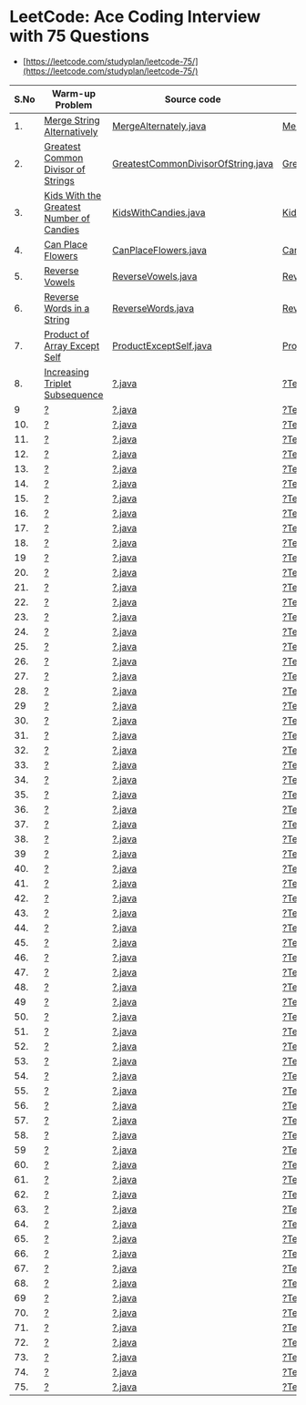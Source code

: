 # LeetCode: Ace Coding Interview  with 75 Questions
- [https://leetcode.com/studyplan/leetcode-75/](https://leetcode.com/studyplan/leetcode-75/)


| S.No | Warm-up Problem | Source code | Test Cases  | Video | 
| ------------- |------------- |-------------|-------------| -----:|
| 1. | [Merge String Alternatively](https://leetcode.com/problems/merge-strings-alternately/?envType=study-plan-v2&envId=leetcode-75) | [MergeAlternately.java](https://github.com/krishnamanchikalapudi/CodingChallenge.java/blob/develop/src/main/java/solutions/leetcode/interview/top75q/MergeAlternately.java) | [MergeAlternatelyTests.java](https://github.com/krishnamanchikalapudi/CodingChallenge.java/blob/develop/src/test/java/solutions/leetcode/interview/top75q/unit/MergeAlternatelyTests.java)  |  [videos](https://youtube.com/@DayOneDev)  | 
| 2. | [Greatest Common Divisor of Strings](https://leetcode.com/problems/greatest-common-divisor-of-strings/?envType=study-plan-v2&envId=leetcode-75) | [GreatestCommonDivisorOfString.java](https://github.com/krishnamanchikalapudi/CodingChallenge.java/blob/develop/src/main/java/solutions/leetcode/interview/top75q/GreatestCommonDivisorOfString.java) | [GreatestCommonDivisorOfStringTests.java](https://github.com/krishnamanchikalapudi/CodingChallenge.java/blob/develop/src/test/java/solutions/leetcode/interview/top75q/unit/GreatestCommonDivisorOfStringTests.java)  |  [videos](https://youtube.com/@DayOneDev)  | 
| 3. | [Kids With the Greatest Number of Candies](https://leetcode.com/problems/kids-with-the-greatest-number-of-candies/?envType=study-plan-v2&envId=leetcode-75) | [KidsWithCandies.java](https://github.com/krishnamanchikalapudi/CodingChallenge.java/blob/develop/src/main/java/solutions/leetcode/interview/top75q/KidsWithCandies.java) | [KidsWithCandiesTests.java](https://github.com/krishnamanchikalapudi/CodingChallenge.java/blob/develop/src/test/java/solutions/leetcode/interview/top75q/unit/KidsWithCandiesTests.java)  |  [videos](https://youtube.com/@DayOneDev)  | 
| 4. | [Can Place Flowers](https://leetcode.com/problems/can-place-flowers/description/?envType=study-plan-v2&envId=leetcode-75) | [CanPlaceFlowers.java](https://github.com/krishnamanchikalapudi/CodingChallenge.java/blob/develop/src/main/java/solutions/leetcode/interview/top75q/CanPlaceFlowers.java) | [CanPlaceFlowersTests.java](https://github.com/krishnamanchikalapudi/CodingChallenge.java/blob/develop/src/test/java/solutions/leetcode/interview/top75q/unit/CanPlaceFlowersTests.java)  |  [videos](https://youtube.com/@DayOneDev)  | 
| 5. | [Reverse Vowels](https://leetcode.com/problems/reverse-vowels-of-a-string/?envType=study-plan-v2&envId=leetcode-75) | [ReverseVowels.java](https://github.com/krishnamanchikalapudi/CodingChallenge.java/blob/develop/src/main/java/solutions/leetcode/interview/top75q/ReverseVowels.java) | [ReverseVowelsTests.java](https://github.com/krishnamanchikalapudi/CodingChallenge.java/blob/develop/src/test/java/solutions/leetcode/interview/top75q/unit/ReverseVowelsTests.java)  |  [videos](https://youtube.com/@DayOneDev)  | 
| 6. | [Reverse Words in a String](https://leetcode.com/problems/reverse-words-in-a-string/description/?envType=study-plan-v2&envId=leetcode-75) | [ReverseWords.java](https://github.com/krishnamanchikalapudi/CodingChallenge.java/blob/develop/src/main/java/solutions/leetcode/interview/top75q/ReverseWords.java) | [ReverseWordsTests.java](https://github.com/krishnamanchikalapudi/CodingChallenge.java/blob/develop/src/test/java/solutions/leetcode/interview/top75q/unit/ReverseWordsTests.java)  |  [videos](https://youtube.com/@DayOneDev)  | 
| 7. | [Product of Array Except Self](https://leetcode.com/problems/product-of-array-except-self/description/?envType=study-plan-v2&envId=leetcode-75) | [ProductExceptSelf.java](https://github.com/krishnamanchikalapudi/CodingChallenge.java/blob/develop/src/main/java/solutions/leetcode/interview/top75q/ProductExceptSelf.java) | [ProductExceptSelfTests.java](https://github.com/krishnamanchikalapudi/CodingChallenge.java/blob/develop/src/test/java/solutions/leetcode/interview/top75q/unit/ProductExceptSelfTests.java)  |  [videos](https://youtube.com/@DayOneDev)  | 
| 8. | [Increasing Triplet Subsequence](https://leetcode.com/problems/increasing-triplet-subsequence/description/?envType=study-plan-v2&envId=leetcode-75) | [?.java](https://github.com/krishnamanchikalapudi/CodingChallenge.java/blob/develop/src/main/java/solutions/leetcode/interview/top75q/?.java) | [?Tests.java](https://github.com/krishnamanchikalapudi/CodingChallenge.java/blob/develop/src/test/java/solutions/leetcode/interview/top75q/unit/?Tests.java)  |  [videos](https://youtube.com/@DayOneDev)  | 
| 9 | [?](https://leetcode.com/problems/?/) | [?.java](https://github.com/krishnamanchikalapudi/CodingChallenge.java/blob/develop/src/main/java/solutions/leetcode/interview/top75q/?.java) | [?Tests.java](https://github.com/krishnamanchikalapudi/CodingChallenge.java/blob/develop/src/test/java/solutions/leetcode/interview/top75q/unit/?Tests.java)  |  [videos](https://youtube.com/@DayOneDev)  | 
| 10. | [?](https://leetcode.com/problems/?/) | [?.java](https://github.com/krishnamanchikalapudi/CodingChallenge.java/blob/develop/src/main/java/solutions/leetcode/interview/top75q/?.java) | [?Tests.java](https://github.com/krishnamanchikalapudi/CodingChallenge.java/blob/develop/src/test/java/solutions/leetcode/interview/top75q/unit/?Tests.java)  |  [videos](https://youtube.com/@DayOneDev)  | 
| 11. | [?](https://leetcode.com/problems/?/) | [?.java](https://github.com/krishnamanchikalapudi/CodingChallenge.java/blob/develop/src/main/java/solutions/leetcode/interview/top75q/?.java) | [?Tests.java](https://github.com/krishnamanchikalapudi/CodingChallenge.java/blob/develop/src/test/java/solutions/leetcode/interview/top75q/unit/?Tests.java)  |  [videos](https://youtube.com/@DayOneDev)  | 
| 12. | [?](https://leetcode.com/problems/?/) | [?.java](https://github.com/krishnamanchikalapudi/CodingChallenge.java/blob/develop/src/main/java/solutions/leetcode/interview/top75q/?.java) | [?Tests.java](https://github.com/krishnamanchikalapudi/CodingChallenge.java/blob/develop/src/test/java/solutions/leetcode/interview/top75q/unit/?Tests.java)  |  [videos](https://youtube.com/@DayOneDev)  | 
| 13. | [?](https://leetcode.com/problems/?/) | [?.java](https://github.com/krishnamanchikalapudi/CodingChallenge.java/blob/develop/src/main/java/solutions/leetcode/interview/top75q/?.java) | [?Tests.java](https://github.com/krishnamanchikalapudi/CodingChallenge.java/blob/develop/src/test/java/solutions/leetcode/interview/top75q/unit/?Tests.java)  |  [videos](https://youtube.com/@DayOneDev)  | 
| 14. | [?](https://leetcode.com/problems/?/) | [?.java](https://github.com/krishnamanchikalapudi/CodingChallenge.java/blob/develop/src/main/java/solutions/leetcode/interview/top75q/?.java) | [?Tests.java](https://github.com/krishnamanchikalapudi/CodingChallenge.java/blob/develop/src/test/java/solutions/leetcode/interview/top75q/unit/?Tests.java)  |  [videos](https://youtube.com/@DayOneDev)  | 
| 15. | [?](https://leetcode.com/problems/?/) | [?.java](https://github.com/krishnamanchikalapudi/CodingChallenge.java/blob/develop/src/main/java/solutions/leetcode/interview/top75q/?.java) | [?Tests.java](https://github.com/krishnamanchikalapudi/CodingChallenge.java/blob/develop/src/test/java/solutions/leetcode/interview/top75q/unit/?Tests.java)  |  [videos](https://youtube.com/@DayOneDev)  | 
| 16. | [?](https://leetcode.com/problems/?/) | [?.java](https://github.com/krishnamanchikalapudi/CodingChallenge.java/blob/develop/src/main/java/solutions/leetcode/interview/top75q/?.java) | [?Tests.java](https://github.com/krishnamanchikalapudi/CodingChallenge.java/blob/develop/src/test/java/solutions/leetcode/interview/top75q/unit/?Tests.java)  |  [videos](https://youtube.com/@DayOneDev)  | 
| 17. | [?](https://leetcode.com/problems/?/) | [?.java](https://github.com/krishnamanchikalapudi/CodingChallenge.java/blob/develop/src/main/java/solutions/leetcode/interview/top75q/?.java) | [?Tests.java](https://github.com/krishnamanchikalapudi/CodingChallenge.java/blob/develop/src/test/java/solutions/leetcode/interview/top75q/unit/?Tests.java)  |  [videos](https://youtube.com/@DayOneDev)  | 
| 18. | [?](https://leetcode.com/problems/?/) | [?.java](https://github.com/krishnamanchikalapudi/CodingChallenge.java/blob/develop/src/main/java/solutions/leetcode/interview/top75q/?.java) | [?Tests.java](https://github.com/krishnamanchikalapudi/CodingChallenge.java/blob/develop/src/test/java/solutions/leetcode/interview/top75q/unit/?Tests.java)  |  [videos](https://youtube.com/@DayOneDev)  | 
| 19 | [?](https://leetcode.com/problems/?/) | [?.java](https://github.com/krishnamanchikalapudi/CodingChallenge.java/blob/develop/src/main/java/solutions/leetcode/interview/top75q/?.java) | [?Tests.java](https://github.com/krishnamanchikalapudi/CodingChallenge.java/blob/develop/src/test/java/solutions/leetcode/interview/top75q/unit/?Tests.java)  |  [videos](https://youtube.com/@DayOneDev)  | 
| 20. | [?](https://leetcode.com/problems/?/) | [?.java](https://github.com/krishnamanchikalapudi/CodingChallenge.java/blob/develop/src/main/java/solutions/leetcode/interview/top75q/?.java) | [?Tests.java](https://github.com/krishnamanchikalapudi/CodingChallenge.java/blob/develop/src/test/java/solutions/leetcode/interview/top75q/unit/?Tests.java)  |  [videos](https://youtube.com/@DayOneDev)  | 
| 21. | [?](https://leetcode.com/problems/?/) | [?.java](https://github.com/krishnamanchikalapudi/CodingChallenge.java/blob/develop/src/main/java/solutions/leetcode/interview/top75q/?.java) | [?Tests.java](https://github.com/krishnamanchikalapudi/CodingChallenge.java/blob/develop/src/test/java/solutions/leetcode/interview/top75q/unit/?Tests.java)  |  [videos](https://youtube.com/@DayOneDev)  | 
| 22. | [?](https://leetcode.com/problems/?/) | [?.java](https://github.com/krishnamanchikalapudi/CodingChallenge.java/blob/develop/src/main/java/solutions/leetcode/interview/top75q/?.java) | [?Tests.java](https://github.com/krishnamanchikalapudi/CodingChallenge.java/blob/develop/src/test/java/solutions/leetcode/interview/top75q/unit/?Tests.java)  |  [videos](https://youtube.com/@DayOneDev)  | 
| 23. | [?](https://leetcode.com/problems/?/) | [?.java](https://github.com/krishnamanchikalapudi/CodingChallenge.java/blob/develop/src/main/java/solutions/leetcode/interview/top75q/?.java) | [?Tests.java](https://github.com/krishnamanchikalapudi/CodingChallenge.java/blob/develop/src/test/java/solutions/leetcode/interview/top75q/unit/?Tests.java)  |  [videos](https://youtube.com/@DayOneDev)  | 
| 24. | [?](https://leetcode.com/problems/?/) | [?.java](https://github.com/krishnamanchikalapudi/CodingChallenge.java/blob/develop/src/main/java/solutions/leetcode/interview/top75q/?.java) | [?Tests.java](https://github.com/krishnamanchikalapudi/CodingChallenge.java/blob/develop/src/test/java/solutions/leetcode/interview/top75q/unit/?Tests.java)  |  [videos](https://youtube.com/@DayOneDev)  | 
| 25. | [?](https://leetcode.com/problems/?/) | [?.java](https://github.com/krishnamanchikalapudi/CodingChallenge.java/blob/develop/src/main/java/solutions/leetcode/interview/top75q/?.java) | [?Tests.java](https://github.com/krishnamanchikalapudi/CodingChallenge.java/blob/develop/src/test/java/solutions/leetcode/interview/top75q/unit/?Tests.java)  |  [videos](https://youtube.com/@DayOneDev)  | 
| 26. | [?](https://leetcode.com/problems/?/) | [?.java](https://github.com/krishnamanchikalapudi/CodingChallenge.java/blob/develop/src/main/java/solutions/leetcode/interview/top75q/?.java) | [?Tests.java](https://github.com/krishnamanchikalapudi/CodingChallenge.java/blob/develop/src/test/java/solutions/leetcode/interview/top75q/unit/?Tests.java)  |  [videos](https://youtube.com/@DayOneDev)  | 
| 27. | [?](https://leetcode.com/problems/?/) | [?.java](https://github.com/krishnamanchikalapudi/CodingChallenge.java/blob/develop/src/main/java/solutions/leetcode/interview/top75q/?.java) | [?Tests.java](https://github.com/krishnamanchikalapudi/CodingChallenge.java/blob/develop/src/test/java/solutions/leetcode/interview/top75q/unit/?Tests.java)  |  [videos](https://youtube.com/@DayOneDev)  | 
| 28. | [?](https://leetcode.com/problems/?/) | [?.java](https://github.com/krishnamanchikalapudi/CodingChallenge.java/blob/develop/src/main/java/solutions/leetcode/interview/top75q/?.java) | [?Tests.java](https://github.com/krishnamanchikalapudi/CodingChallenge.java/blob/develop/src/test/java/solutions/leetcode/interview/top75q/unit/?Tests.java)  |  [videos](https://youtube.com/@DayOneDev)  | 
| 29 | [?](https://leetcode.com/problems/?/) | [?.java](https://github.com/krishnamanchikalapudi/CodingChallenge.java/blob/develop/src/main/java/solutions/leetcode/interview/top75q/?.java) | [?Tests.java](https://github.com/krishnamanchikalapudi/CodingChallenge.java/blob/develop/src/test/java/solutions/leetcode/interview/top75q/unit/?Tests.java)  |  [videos](https://youtube.com/@DayOneDev)  | 
| 30. | [?](https://leetcode.com/problems/?/) | [?.java](https://github.com/krishnamanchikalapudi/CodingChallenge.java/blob/develop/src/main/java/solutions/leetcode/interview/top75q/?.java) | [?Tests.java](https://github.com/krishnamanchikalapudi/CodingChallenge.java/blob/develop/src/test/java/solutions/leetcode/interview/top75q/unit/?Tests.java)  |  [videos](https://youtube.com/@DayOneDev)  | 
| 31. | [?](https://leetcode.com/problems/?/) | [?.java](https://github.com/krishnamanchikalapudi/CodingChallenge.java/blob/develop/src/main/java/solutions/leetcode/interview/top75q/?.java) | [?Tests.java](https://github.com/krishnamanchikalapudi/CodingChallenge.java/blob/develop/src/test/java/solutions/leetcode/interview/top75q/unit/?Tests.java)  |  [videos](https://youtube.com/@DayOneDev)  | 
| 32. | [?](https://leetcode.com/problems/?/) | [?.java](https://github.com/krishnamanchikalapudi/CodingChallenge.java/blob/develop/src/main/java/solutions/leetcode/interview/top75q/?.java) | [?Tests.java](https://github.com/krishnamanchikalapudi/CodingChallenge.java/blob/develop/src/test/java/solutions/leetcode/interview/top75q/unit/?Tests.java)  |  [videos](https://youtube.com/@DayOneDev)  | 
| 33. | [?](https://leetcode.com/problems/?/) | [?.java](https://github.com/krishnamanchikalapudi/CodingChallenge.java/blob/develop/src/main/java/solutions/leetcode/interview/top75q/?.java) | [?Tests.java](https://github.com/krishnamanchikalapudi/CodingChallenge.java/blob/develop/src/test/java/solutions/leetcode/interview/top75q/unit/?Tests.java)  |  [videos](https://youtube.com/@DayOneDev)  | 
| 34. | [?](https://leetcode.com/problems/?/) | [?.java](https://github.com/krishnamanchikalapudi/CodingChallenge.java/blob/develop/src/main/java/solutions/leetcode/interview/top75q/?.java) | [?Tests.java](https://github.com/krishnamanchikalapudi/CodingChallenge.java/blob/develop/src/test/java/solutions/leetcode/interview/top75q/unit/?Tests.java)  |  [videos](https://youtube.com/@DayOneDev)  | 
| 35. | [?](https://leetcode.com/problems/?/) | [?.java](https://github.com/krishnamanchikalapudi/CodingChallenge.java/blob/develop/src/main/java/solutions/leetcode/interview/top75q/?.java) | [?Tests.java](https://github.com/krishnamanchikalapudi/CodingChallenge.java/blob/develop/src/test/java/solutions/leetcode/interview/top75q/unit/?Tests.java)  |  [videos](https://youtube.com/@DayOneDev)  | 
| 36. | [?](https://leetcode.com/problems/?/) | [?.java](https://github.com/krishnamanchikalapudi/CodingChallenge.java/blob/develop/src/main/java/solutions/leetcode/interview/top75q/?.java) | [?Tests.java](https://github.com/krishnamanchikalapudi/CodingChallenge.java/blob/develop/src/test/java/solutions/leetcode/interview/top75q/unit/?Tests.java)  |  [videos](https://youtube.com/@DayOneDev)  | 
| 37. | [?](https://leetcode.com/problems/?/) | [?.java](https://github.com/krishnamanchikalapudi/CodingChallenge.java/blob/develop/src/main/java/solutions/leetcode/interview/top75q/?.java) | [?Tests.java](https://github.com/krishnamanchikalapudi/CodingChallenge.java/blob/develop/src/test/java/solutions/leetcode/interview/top75q/unit/?Tests.java)  |  [videos](https://youtube.com/@DayOneDev)  | 
| 38. | [?](https://leetcode.com/problems/?/) | [?.java](https://github.com/krishnamanchikalapudi/CodingChallenge.java/blob/develop/src/main/java/solutions/leetcode/interview/top75q/?.java) | [?Tests.java](https://github.com/krishnamanchikalapudi/CodingChallenge.java/blob/develop/src/test/java/solutions/leetcode/interview/top75q/unit/?Tests.java)  |  [videos](https://youtube.com/@DayOneDev)  | 
| 39 | [?](https://leetcode.com/problems/?/) | [?.java](https://github.com/krishnamanchikalapudi/CodingChallenge.java/blob/develop/src/main/java/solutions/leetcode/interview/top75q/?.java) | [?Tests.java](https://github.com/krishnamanchikalapudi/CodingChallenge.java/blob/develop/src/test/java/solutions/leetcode/interview/top75q/unit/?Tests.java)  |  [videos](https://youtube.com/@DayOneDev)  | 
| 40. | [?](https://leetcode.com/problems/?/) | [?.java](https://github.com/krishnamanchikalapudi/CodingChallenge.java/blob/develop/src/main/java/solutions/leetcode/interview/top75q/?.java) | [?Tests.java](https://github.com/krishnamanchikalapudi/CodingChallenge.java/blob/develop/src/test/java/solutions/leetcode/interview/top75q/unit/?Tests.java)  |  [videos](https://youtube.com/@DayOneDev)  | 
| 41. | [?](https://leetcode.com/problems/?/) | [?.java](https://github.com/krishnamanchikalapudi/CodingChallenge.java/blob/develop/src/main/java/solutions/leetcode/interview/top75q/?.java) | [?Tests.java](https://github.com/krishnamanchikalapudi/CodingChallenge.java/blob/develop/src/test/java/solutions/leetcode/interview/top75q/unit/?Tests.java)  |  [videos](https://youtube.com/@DayOneDev)  | 
| 42. | [?](https://leetcode.com/problems/?/) | [?.java](https://github.com/krishnamanchikalapudi/CodingChallenge.java/blob/develop/src/main/java/solutions/leetcode/interview/top75q/?.java) | [?Tests.java](https://github.com/krishnamanchikalapudi/CodingChallenge.java/blob/develop/src/test/java/solutions/leetcode/interview/top75q/unit/?Tests.java)  |  [videos](https://youtube.com/@DayOneDev)  | 
| 43. | [?](https://leetcode.com/problems/?/) | [?.java](https://github.com/krishnamanchikalapudi/CodingChallenge.java/blob/develop/src/main/java/solutions/leetcode/interview/top75q/?.java) | [?Tests.java](https://github.com/krishnamanchikalapudi/CodingChallenge.java/blob/develop/src/test/java/solutions/leetcode/interview/top75q/unit/?Tests.java)  |  [videos](https://youtube.com/@DayOneDev)  | 
| 44. | [?](https://leetcode.com/problems/?/) | [?.java](https://github.com/krishnamanchikalapudi/CodingChallenge.java/blob/develop/src/main/java/solutions/leetcode/interview/top75q/?.java) | [?Tests.java](https://github.com/krishnamanchikalapudi/CodingChallenge.java/blob/develop/src/test/java/solutions/leetcode/interview/top75q/unit/?Tests.java)  |  [videos](https://youtube.com/@DayOneDev)  | 
| 45. | [?](https://leetcode.com/problems/?/) | [?.java](https://github.com/krishnamanchikalapudi/CodingChallenge.java/blob/develop/src/main/java/solutions/leetcode/interview/top75q/?.java) | [?Tests.java](https://github.com/krishnamanchikalapudi/CodingChallenge.java/blob/develop/src/test/java/solutions/leetcode/interview/top75q/unit/?Tests.java)  |  [videos](https://youtube.com/@DayOneDev)  | 
| 46. | [?](https://leetcode.com/problems/?/) | [?.java](https://github.com/krishnamanchikalapudi/CodingChallenge.java/blob/develop/src/main/java/solutions/leetcode/interview/top75q/?.java) | [?Tests.java](https://github.com/krishnamanchikalapudi/CodingChallenge.java/blob/develop/src/test/java/solutions/leetcode/interview/top75q/unit/?Tests.java)  |  [videos](https://youtube.com/@DayOneDev)  | 
| 47. | [?](https://leetcode.com/problems/?/) | [?.java](https://github.com/krishnamanchikalapudi/CodingChallenge.java/blob/develop/src/main/java/solutions/leetcode/interview/top75q/?.java) | [?Tests.java](https://github.com/krishnamanchikalapudi/CodingChallenge.java/blob/develop/src/test/java/solutions/leetcode/interview/top75q/unit/?Tests.java)  |  [videos](https://youtube.com/@DayOneDev)  | 
| 48. | [?](https://leetcode.com/problems/?/) | [?.java](https://github.com/krishnamanchikalapudi/CodingChallenge.java/blob/develop/src/main/java/solutions/leetcode/interview/top75q/?.java) | [?Tests.java](https://github.com/krishnamanchikalapudi/CodingChallenge.java/blob/develop/src/test/java/solutions/leetcode/interview/top75q/unit/?Tests.java)  |  [videos](https://youtube.com/@DayOneDev)  | 
| 49 | [?](https://leetcode.com/problems/?/) | [?.java](https://github.com/krishnamanchikalapudi/CodingChallenge.java/blob/develop/src/main/java/solutions/leetcode/interview/top75q/?.java) | [?Tests.java](https://github.com/krishnamanchikalapudi/CodingChallenge.java/blob/develop/src/test/java/solutions/leetcode/interview/top75q/unit/?Tests.java)  |  [videos](https://youtube.com/@DayOneDev)  | 
| 50. | [?](https://leetcode.com/problems/?/) | [?.java](https://github.com/krishnamanchikalapudi/CodingChallenge.java/blob/develop/src/main/java/solutions/leetcode/interview/top75q/?.java) | [?Tests.java](https://github.com/krishnamanchikalapudi/CodingChallenge.java/blob/develop/src/test/java/solutions/leetcode/interview/top75q/unit/?Tests.java)  |  [videos](https://youtube.com/@DayOneDev)  | 
| 51. | [?](https://leetcode.com/problems/?/) | [?.java](https://github.com/krishnamanchikalapudi/CodingChallenge.java/blob/develop/src/main/java/solutions/leetcode/interview/top75q/?.java) | [?Tests.java](https://github.com/krishnamanchikalapudi/CodingChallenge.java/blob/develop/src/test/java/solutions/leetcode/interview/top75q/unit/?Tests.java)  |  [videos](https://youtube.com/@DayOneDev)  | 
| 52. | [?](https://leetcode.com/problems/?/) | [?.java](https://github.com/krishnamanchikalapudi/CodingChallenge.java/blob/develop/src/main/java/solutions/leetcode/interview/top75q/?.java) | [?Tests.java](https://github.com/krishnamanchikalapudi/CodingChallenge.java/blob/develop/src/test/java/solutions/leetcode/interview/top75q/unit/?Tests.java)  |  [videos](https://youtube.com/@DayOneDev)  | 
| 53. | [?](https://leetcode.com/problems/?/) | [?.java](https://github.com/krishnamanchikalapudi/CodingChallenge.java/blob/develop/src/main/java/solutions/leetcode/interview/top75q/?.java) | [?Tests.java](https://github.com/krishnamanchikalapudi/CodingChallenge.java/blob/develop/src/test/java/solutions/leetcode/interview/top75q/unit/?Tests.java)  |  [videos](https://youtube.com/@DayOneDev)  | 
| 54. | [?](https://leetcode.com/problems/?/) | [?.java](https://github.com/krishnamanchikalapudi/CodingChallenge.java/blob/develop/src/main/java/solutions/leetcode/interview/top75q/?.java) | [?Tests.java](https://github.com/krishnamanchikalapudi/CodingChallenge.java/blob/develop/src/test/java/solutions/leetcode/interview/top75q/unit/?Tests.java)  |  [videos](https://youtube.com/@DayOneDev)  | 
| 55. | [?](https://leetcode.com/problems/?/) | [?.java](https://github.com/krishnamanchikalapudi/CodingChallenge.java/blob/develop/src/main/java/solutions/leetcode/interview/top75q/?.java) | [?Tests.java](https://github.com/krishnamanchikalapudi/CodingChallenge.java/blob/develop/src/test/java/solutions/leetcode/interview/top75q/unit/?Tests.java)  |  [videos](https://youtube.com/@DayOneDev)  | 
| 56. | [?](https://leetcode.com/problems/?/) | [?.java](https://github.com/krishnamanchikalapudi/CodingChallenge.java/blob/develop/src/main/java/solutions/leetcode/interview/top75q/?.java) | [?Tests.java](https://github.com/krishnamanchikalapudi/CodingChallenge.java/blob/develop/src/test/java/solutions/leetcode/interview/top75q/unit/?Tests.java)  |  [videos](https://youtube.com/@DayOneDev)  | 
| 57. | [?](https://leetcode.com/problems/?/) | [?.java](https://github.com/krishnamanchikalapudi/CodingChallenge.java/blob/develop/src/main/java/solutions/leetcode/interview/top75q/?.java) | [?Tests.java](https://github.com/krishnamanchikalapudi/CodingChallenge.java/blob/develop/src/test/java/solutions/leetcode/interview/top75q/unit/?Tests.java)  |  [videos](https://youtube.com/@DayOneDev)  | 
| 58. | [?](https://leetcode.com/problems/?/) | [?.java](https://github.com/krishnamanchikalapudi/CodingChallenge.java/blob/develop/src/main/java/solutions/leetcode/interview/top75q/?.java) | [?Tests.java](https://github.com/krishnamanchikalapudi/CodingChallenge.java/blob/develop/src/test/java/solutions/leetcode/interview/top75q/unit/?Tests.java)  |  [videos](https://youtube.com/@DayOneDev)  | 
| 59 | [?](https://leetcode.com/problems/?/) | [?.java](https://github.com/krishnamanchikalapudi/CodingChallenge.java/blob/develop/src/main/java/solutions/leetcode/interview/top75q/?.java) | [?Tests.java](https://github.com/krishnamanchikalapudi/CodingChallenge.java/blob/develop/src/test/java/solutions/leetcode/interview/top75q/unit/?Tests.java)  |  [videos](https://youtube.com/@DayOneDev)  | 
| 60. | [?](https://leetcode.com/problems/?/) | [?.java](https://github.com/krishnamanchikalapudi/CodingChallenge.java/blob/develop/src/main/java/solutions/leetcode/interview/top75q/?.java) | [?Tests.java](https://github.com/krishnamanchikalapudi/CodingChallenge.java/blob/develop/src/test/java/solutions/leetcode/interview/top75q/unit/?Tests.java)  |  [videos](https://youtube.com/@DayOneDev)  | 
| 61. | [?](https://leetcode.com/problems/?/) | [?.java](https://github.com/krishnamanchikalapudi/CodingChallenge.java/blob/develop/src/main/java/solutions/leetcode/interview/top75q/?.java) | [?Tests.java](https://github.com/krishnamanchikalapudi/CodingChallenge.java/blob/develop/src/test/java/solutions/leetcode/interview/top75q/unit/?Tests.java)  |  [videos](https://youtube.com/@DayOneDev)  | 
| 62. | [?](https://leetcode.com/problems/?/) | [?.java](https://github.com/krishnamanchikalapudi/CodingChallenge.java/blob/develop/src/main/java/solutions/leetcode/interview/top75q/?.java) | [?Tests.java](https://github.com/krishnamanchikalapudi/CodingChallenge.java/blob/develop/src/test/java/solutions/leetcode/interview/top75q/unit/?Tests.java)  |  [videos](https://youtube.com/@DayOneDev)  | 
| 63. | [?](https://leetcode.com/problems/?/) | [?.java](https://github.com/krishnamanchikalapudi/CodingChallenge.java/blob/develop/src/main/java/solutions/leetcode/interview/top75q/?.java) | [?Tests.java](https://github.com/krishnamanchikalapudi/CodingChallenge.java/blob/develop/src/test/java/solutions/leetcode/interview/top75q/unit/?Tests.java)  |  [videos](https://youtube.com/@DayOneDev)  | 
| 64. | [?](https://leetcode.com/problems/?/) | [?.java](https://github.com/krishnamanchikalapudi/CodingChallenge.java/blob/develop/src/main/java/solutions/leetcode/interview/top75q/?.java) | [?Tests.java](https://github.com/krishnamanchikalapudi/CodingChallenge.java/blob/develop/src/test/java/solutions/leetcode/interview/top75q/unit/?Tests.java)  |  [videos](https://youtube.com/@DayOneDev)  | 
| 65. | [?](https://leetcode.com/problems/?/) | [?.java](https://github.com/krishnamanchikalapudi/CodingChallenge.java/blob/develop/src/main/java/solutions/leetcode/interview/top75q/?.java) | [?Tests.java](https://github.com/krishnamanchikalapudi/CodingChallenge.java/blob/develop/src/test/java/solutions/leetcode/interview/top75q/unit/?Tests.java)  |  [videos](https://youtube.com/@DayOneDev)  | 
| 66. | [?](https://leetcode.com/problems/?/) | [?.java](https://github.com/krishnamanchikalapudi/CodingChallenge.java/blob/develop/src/main/java/solutions/leetcode/interview/top75q/?.java) | [?Tests.java](https://github.com/krishnamanchikalapudi/CodingChallenge.java/blob/develop/src/test/java/solutions/leetcode/interview/top75q/unit/?Tests.java)  |  [videos](https://youtube.com/@DayOneDev)  | 
| 67. | [?](https://leetcode.com/problems/?/) | [?.java](https://github.com/krishnamanchikalapudi/CodingChallenge.java/blob/develop/src/main/java/solutions/leetcode/interview/top75q/?.java) | [?Tests.java](https://github.com/krishnamanchikalapudi/CodingChallenge.java/blob/develop/src/test/java/solutions/leetcode/interview/top75q/unit/?Tests.java)  |  [videos](https://youtube.com/@DayOneDev)  | 
| 68. | [?](https://leetcode.com/problems/?/) | [?.java](https://github.com/krishnamanchikalapudi/CodingChallenge.java/blob/develop/src/main/java/solutions/leetcode/interview/top75q/?.java) | [?Tests.java](https://github.com/krishnamanchikalapudi/CodingChallenge.java/blob/develop/src/test/java/solutions/leetcode/interview/top75q/unit/?Tests.java)  |  [videos](https://youtube.com/@DayOneDev)  | 
| 69 | [?](https://leetcode.com/problems/?/) | [?.java](https://github.com/krishnamanchikalapudi/CodingChallenge.java/blob/develop/src/main/java/solutions/leetcode/interview/top75q/?.java) | [?Tests.java](https://github.com/krishnamanchikalapudi/CodingChallenge.java/blob/develop/src/test/java/solutions/leetcode/interview/top75q/unit/?Tests.java)  |  [videos](https://youtube.com/@DayOneDev)  | 
| 70. | [?](https://leetcode.com/problems/?/) | [?.java](https://github.com/krishnamanchikalapudi/CodingChallenge.java/blob/develop/src/main/java/solutions/leetcode/interview/top75q/?.java) | [?Tests.java](https://github.com/krishnamanchikalapudi/CodingChallenge.java/blob/develop/src/test/java/solutions/leetcode/interview/top75q/unit/?Tests.java)  |  [videos](https://youtube.com/@DayOneDev)  | 
| 71. | [?](https://leetcode.com/problems/?/) | [?.java](https://github.com/krishnamanchikalapudi/CodingChallenge.java/blob/develop/src/main/java/solutions/leetcode/interview/top75q/?.java) | [?Tests.java](https://github.com/krishnamanchikalapudi/CodingChallenge.java/blob/develop/src/test/java/solutions/leetcode/interview/top75q/unit/?Tests.java)  |  [videos](https://youtube.com/@DayOneDev)  | 
| 72. | [?](https://leetcode.com/problems/?/) | [?.java](https://github.com/krishnamanchikalapudi/CodingChallenge.java/blob/develop/src/main/java/solutions/leetcode/interview/top75q/?.java) | [?Tests.java](https://github.com/krishnamanchikalapudi/CodingChallenge.java/blob/develop/src/test/java/solutions/leetcode/interview/top75q/unit/?Tests.java)  |  [videos](https://youtube.com/@DayOneDev)  | 
| 73. | [?](https://leetcode.com/problems/?/) | [?.java](https://github.com/krishnamanchikalapudi/CodingChallenge.java/blob/develop/src/main/java/solutions/leetcode/interview/top75q/?.java) | [?Tests.java](https://github.com/krishnamanchikalapudi/CodingChallenge.java/blob/develop/src/test/java/solutions/leetcode/interview/top75q/unit/?Tests.java)  |  [videos](https://youtube.com/@DayOneDev)  | 
| 74. | [?](https://leetcode.com/problems/?/) | [?.java](https://github.com/krishnamanchikalapudi/CodingChallenge.java/blob/develop/src/main/java/solutions/leetcode/interview/top75q/?.java) | [?Tests.java](https://github.com/krishnamanchikalapudi/CodingChallenge.java/blob/develop/src/test/java/solutions/leetcode/interview/top75q/unit/?Tests.java)  |  [videos](https://youtube.com/@DayOneDev)  | 
| 75. | [?](https://leetcode.com/problems/?/) | [?.java](https://github.com/krishnamanchikalapudi/CodingChallenge.java/blob/develop/src/main/java/solutions/leetcode/interview/top75q/?.java) | [?Tests.java](https://github.com/krishnamanchikalapudi/CodingChallenge.java/blob/develop/src/test/java/solutions/leetcode/interview/top75q/unit/?Tests.java)  |  [videos](https://youtube.com/@DayOneDev)  | 

<!--
| ? | [?](https://leetcode.com/problems/?/) | [?.java](https://github.com/krishnamanchikalapudi/CodingChallenge.java/blob/develop/src/main/java/solutions/leetcode/interview/top75q/?.java) | [?Tests.java](https://github.com/krishnamanchikalapudi/CodingChallenge.java/blob/develop/src/test/java/solutions/leetcode/interview/top75q/unit/?Tests.java)  |  [videos](https://youtube.com/@DayOneDev)  | 


-->